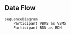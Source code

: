 ## Data Flow
```mermaid
sequenceDiagram
    Participant VBMS as VBMS
    Participant BDN as BDN
```
